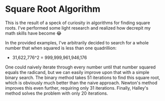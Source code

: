# Square Root Algorithm

This is the result of a speck of curiosity in algorithms for finding
square roots. I've performed some light research and realized how decrepit
my math skills have become 😂

In the provided examples, I've arbitrarily decided to search
for a whole number that when squared is less than one quadrillion:
- 31,622,776^2 = 999,999,961,946,176

One could naively iterate through every number until that number squared
equals the radicand, but we can easily improve upon that with a simple
binary search. The binary method takes 51 iterations to find this
square root, which is obviously much better than the naive approach.
Newton's method improves this even further, requiring only 31 iterations.
Finally, Halley's method solves the problem with only 20 iterations.
